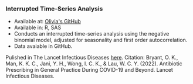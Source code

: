 ### Interrupted Time-Series Analysis

- Available at: [Olivia's GitHub](https://github.com/OliviaKBryant/antibiotic_prescribing_covid_ITS)
- Available in: R, SAS
- Conducts an interrupted time-series analysis using the negative binomial model, adjusted for seasonality and first order autocorrelation.
- Data avaiable in GitHub.

Pulished in The Lancet Infectious Diseases [here](https://www.thelancet.com/journals/laninf/article/PIIS1473-3099(22)00814-3/fulltext).
Citation: Bryant, O. K., Man, K. K. C., Jani, Y. H., Wong, I. C. K., & Lau, W. C. Y. (2022). Antibiotic Prescribing in General Practice During COVID-19 and Beyond. Lancet Infectious Diseases.


